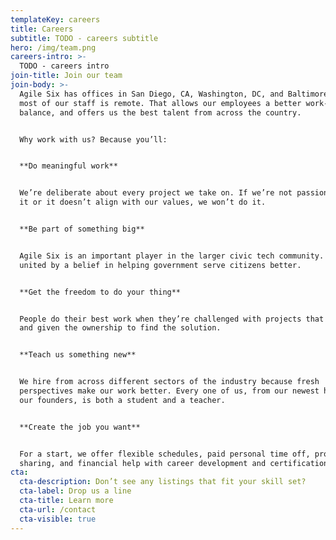 ```yaml
---
templateKey: careers
title: Careers
subtitle: TODO - careers subtitle
hero: /img/team.png
careers-intro: >-
  TODO - careers intro
join-title: Join our team
join-body: >-
  Agile Six has offices in San Diego, CA, Washington, DC, and Baltimore, MD, but
  most of our staff is remote. That allows our employees a better work-life
  balance, and offers us the best talent from across the country.


  Why work with us? Because you’ll:


  **Do meaningful work**


  We’re deliberate about every project we take on. If we’re not passionate about
  it or it doesn’t align with our values, we won’t do it.


  **Be part of something big**


  Agile Six is an important player in the larger civic tech community. We’re
  united by a belief in helping government serve citizens better. 


  **Get the freedom to do your thing**


  People do their best work when they’re challenged with projects that matter
  and given the ownership to find the solution. 


  **Teach us something new**


  We hire from across different sectors of the industry because fresh
  perspectives make our work better. Every one of us, from our newest hire to
  our founders, is both a student and a teacher. 


  **Create the job you want**


  For a start, we offer flexible schedules, paid personal time off, profit
  sharing, and financial help with career development and certifications.
cta:
  cta-description: Don’t see any listings that fit your skill set?
  cta-label: Drop us a line
  cta-title: Learn more
  cta-url: /contact
  cta-visible: true
---
```

